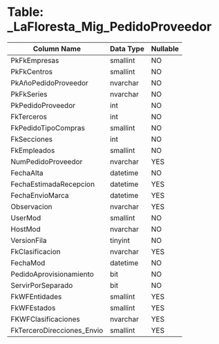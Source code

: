 # Table: _LaFloresta_Mig_PedidoProveedor

| Column Name | Data Type | Nullable |
|-------------|-----------|----------|
| PkFkEmpresas | smallint | NO |
| PkFkCentros | smallint | NO |
| PkAñoPedidoProveedor | nvarchar | NO |
| PkFkSeries | nvarchar | NO |
| PkPedidoProveedor | int | NO |
| FkTerceros | int | NO |
| FkPedidoTipoCompras | smallint | NO |
| FkSecciones | int | NO |
| FkEmpleados | smallint | NO |
| NumPedidoProveedor | nvarchar | YES |
| FechaAlta | datetime | NO |
| FechaEstimadaRecepcion | datetime | YES |
| FechaEnvioMarca | datetime | YES |
| Observacion | nvarchar | YES |
| UserMod | smallint | NO |
| HostMod | nvarchar | NO |
| VersionFila | tinyint | NO |
| FkClasificacion | nvarchar | YES |
| FechaMod | datetime | NO |
| PedidoAprovisionamiento | bit | NO |
| ServirPorSeparado | bit | NO |
| FkWFEntidades | smallint | YES |
| FkWFEstados | smallint | YES |
| FKWFClasificaciones | nvarchar | YES |
| FkTerceroDirecciones_Envio | smallint | YES |
